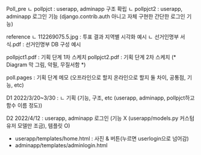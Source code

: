 Poll_pre 
  ㄴ pollpjct : userapp, adminapp 구조 확립
  ㄴ pollpjct2 : userapp, adminapp 로그인 기능 (django.contrib.auth 아니고 자체 구현한 간단한 로그인 기능) 

reference
  ㄴ 112269075.5.jpg : 투표 결과 지역별 시각화 예시 
  ㄴ 선거인명부 서식.pdf : 선거인명부 DB 구성 예시 

pollpjct1.pdf : 기획 단계 1차 스케치
pollpjct2.pdf : 기획 단계 2차 스케치
(* Diagram 막 그림, 악필, 무질서함 *)

poll.pages : 기획 단계 메모 (오프라인으로 할지 온라인으로 할지 둘 차이, 공통점, 기능, etc)


D1 2022/3/20~3/30 : 
ㄴ 기획 (기능, 구조, etc (userapp, adminapp, pollpjct하고 함수 이름 정도))

D2 2022/4/12 : userapp, adminapp 로그인 (기능 X (userapp/models.py 커스텀 유저 모델만 조금), 템플릿 O)
* userapp/templates/home.html : 사진 & 버튼(누르면 userlogin으로 넘어감) 
* adminapp/templates/adminlogin.html

